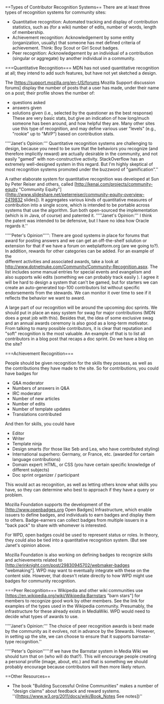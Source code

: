 ==Types of Contributor Recognition Systems==
There are at least three types of recognition systems for community sites:

* Quantitative recognition: Automated tracking and display of contribution statistics, such as (for a wiki) number of edits, number of words, length of membership.
* Achievement recognition: Acknowledgement by some entity (organization, usually) that someone has met defined criteria of achievement. Think: Boy Scout or Girl Scout badges.
* Peer recognition: Acknowledgement by an individual of a contribution (singular or aggregate) by another individual in a community.

===Quantitative Recognition===
MDN has not used quantitative recognition at all; they intend to add such features, but have not yet sketched a design.

The [https://support.mozilla.org/en-US/forums Mozilla Support discussion forums] display the number of posts that a user has made, under their name on a post; their profile shows the number of:
* questions asked
* answers given
* solutions given (i.e., selected by the questioner as the best response)
These are very basic stats, but give an indication of how long/much someone has been around, and how helpful they are. Many other sites use this type of recognition, and may define various user "levels" (e.g., "rookie" up to "MVP") based on contribution stats.

 '''''Janet's Opinion:''' Quantitative recognition systems are challenging to 
 design, because you need to be sure that the behaviors you recognize (and 
 therefore implicitly reward) are actually desirable in the community, and not 
 easily "gamed" with non-constructive activity. StackOverflow has an extremely 
 well-designed system in this regard. But I'm highly skeptical of most 
 recognition systems promoted under the buzzword of "gamification".''

A rather elaborate system for quantitative recognition was developed at Sun by Peter Reiser and others, called [http://kenai.com/projects/community-equity "Community Equity"] ([http://www.slideshare.net/peterreiser/community-equity-overview-2419832 slides]). It aggregates various kinds of quantitative measures of contribution into a single score, which is intended to be portable across systems that use the algorithm. Sun both open-sourced the implementation (which is in Java, of course) and patented it. '''''Janet's Opinion:''' I think the patent was intended to be defensive, but I have no idea how Oracle regards it.''

 '''''Peter's Opinion''''': There are good systems in place for forums that 
 award for posting answers and we can get an off-the-shelf solution or 
 extension for that if we have a forum on webplatform.org (are we going to?). 
 In addition, rewards for other categories can be added. For an example of the  
 different activities and associated awards, take a look at 
 http://www.dotnetnuke.com/Community/Community-Recognition.aspx. The list 
 includes some manual entries for special events and evangelism and also 
 supports wiki edits (something we can probably track easily ). I agree it will 
 be hard to design a system that can't be gamed, but for starters we can create 
 an auto-generated top-100 contributors list without specific endorsements from 
 the stewards. We can monitor it over time to see if it reflects the behavior 
 we want to award.

A large part of our recognition will be around the upcoming doc sprints. We should put in place an easy system for swag for major contributions (MDN does a great job with this). Besides that, the idea of some exclusive swag and an annual awards ceremony is also good as a long-term motivator. From talking to many possible contributors, it is clear that reputation and "soft" recognition is the most valuable. An example of that is to list all contributors in a blog post that recaps a doc sprint. Do we have a blog on the site?

===Achievement Recognition===

People should be given recognition for the skills they possess, as well as the contributions they have made to the site. So for contributions, you could have badges for 

* Q&A moderator
* Numbers of answers in Q&A
* IRC moderator
* Number of new articles
* Number of edits
* Number of template updates
* Translations contributed

And then for skills, you could have

* Editor
* Writer
* Template ninja
* Design smarts (for those like Seb and Lea, who have contributed styling)
* International superhero: Germany, or France, etc. (awarded for certain language contributions)
* Domain expert: HTML, or CSS (you have certain specific knowledge of different subjects)
* Doc sprint organizer / participant

This would act as recognition, as well as letting others know what skills you have, so they can determine who best to approach if they have a query or problem.

Mozilla Foundation supports the development of the [http://www.openbadges.org Open Badges] Infrastructure, which enable issuers to define badges, and individuals to earn badges and display them to others. Badge-earners can collect badges from multiple issuers in a "back pack" to share with whomever is interested.

For WPD, open badges could be used to represent status or roles. In theory, they could also be tied into a quantitative recognition system. (But see Janet's opinion above.

Mozilla Foundation is also working on defining badges to recognize skills and achievements related to [http://erinknight.com/post/29830945702/webmaker-badges "webmaking"]. WPD may want to eventually integrate with these on the content side. However, that doesn't relate directly to how WPD might use badges for community recognition.

===Peer Recognition===
Wikipedia and other wiki communities use [https://en.wikipedia.org/wiki/Wikipedia:Barnstars "barn stars"] for members to recognize good work by other members. See the link for examples of the types used in the Wikipedia community. Presumably, the infrastructure for these already exists in MediaWiki. WPD would need to decide what types of awards to use. 

 '''''Janet's Opinion:''' The choice of peer recognition awards is best made by 
 the community as it evolves, not in advance by the Stewards. However, in 
 setting up the site, we can choose to ensure that it supports barnstar-type 
 recognition.''

 '''''Peter's Opinion''''':If we have the Barnstar system in Media Wiki we 
 should turn that on (who will do that?). This will encourage people creating a 
 personal profile (image, about, etc.) and that is something we should probably 
 encourage because contributors will then more likely return.

==Other Resources==
* The book "Building Successful Online Communities" makes a number of "design claims" about feedback and reward systems. ''([https://www.w3.org/2011/docs/wiki/Book_Notes See notes])''